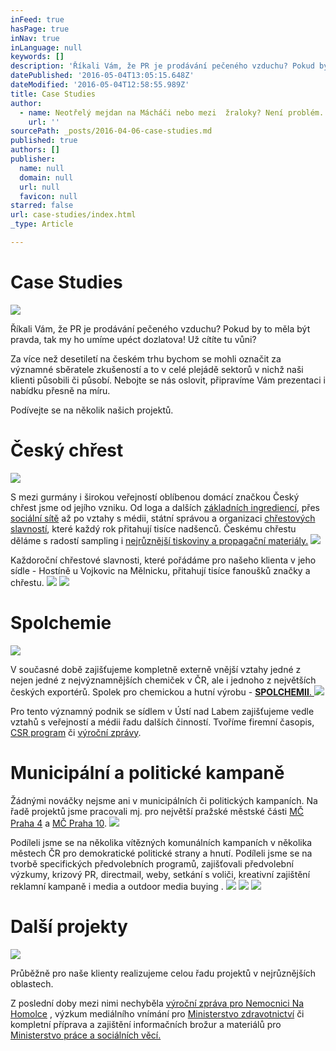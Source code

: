 ```yaml
---
inFeed: true
hasPage: true
inNav: true
inLanguage: null
keywords: []
description: 'Říkali Vám, že PR je prodávání pečeného vzduchu? Pokud by to měla být pravda, tak my ho umíme upéct dozlatova! Už cítíte tu vůni?'
datePublished: '2016-05-04T13:05:15.648Z'
dateModified: '2016-05-04T12:58:55.989Z'
title: Case Studies
author:
  - name: Neotřelý mejdan na Mácháči nebo mezi  žraloky? Není problém.
    url: ''
sourcePath: _posts/2016-04-06-case-studies.md
published: true
authors: []
publisher:
  name: null
  domain: null
  url: null
  favicon: null
starred: false
url: case-studies/index.html
_type: Article

---
```

# Case Studies
![](https://s3-us-west-2.amazonaws.com/the-grid-img/p/a0a3a0956c45c81d30cc6d8602e6e5fc7ca22cca.jpg)

Říkali Vám, že PR je prodávání pečeného vzduchu? Pokud by to měla být pravda, tak my ho umíme upéct dozlatova! Už cítíte tu vůni?

Za více než desetiletí na českém trhu bychom se mohli označit za významné sběratele zkušeností a to v celé plejádě sektorů v nichž naši klienti působili či působí. Nebojte se nás oslovit, připravíme Vám prezentaci i nabídku přesně na míru.

Podívejte se na několik našich projektů.

# Český chřest
![](https://s3-us-west-2.amazonaws.com/the-grid-img/p/09251273e6cc31efa75c36bba5581b6121426206.jpg)

S mezi gurmány i širokou veřejností oblíbenou domácí značkou Český chřest jsme od jejího vzniku. Od loga a dalších [základních ingrediencí][0], přes [sociální sítě][1] až po vztahy s médii, státní správou a organizaci [chřestových slavností][2], které každý rok přitahují tisíce nadšenců. Českému chřestu děláme s radostí sampling i [nejrůznější tiskoviny a propagační materiály.][3]
![](https://the-grid-user-content.s3-us-west-2.amazonaws.com/86a6815c-e579-45fb-bcc2-bcf327bf4803.jpg)

Každoroční chřestové slavnosti, které pořádáme pro našeho klienta v jeho sídle - Hostíně u Vojkovic na Mělnicku, přitahují tisíce fanoušků značky a chřestu. ![](https://the-grid-user-content.s3-us-west-2.amazonaws.com/c6f4043a-9b75-4376-aa99-a9592a5814c1.jpg)
![](https://s3-us-west-2.amazonaws.com/the-grid-img/p/e7f481ec0fca15b196e045a4ab8a78d900cd1337.jpg)

# Spolchemie
![](https://the-grid-user-content.s3-us-west-2.amazonaws.com/c7c1aeaa-831d-4d91-9313-e93cd891e2a2.jpg)

V současné době zajišťujeme kompletně externě vnější vztahy jedné z nejen jedné z nejvýznamnějších chemiček v ČR, ale i jednoho z největších českých exportérů. Spolek pro chemickou a hutní výrobu - [**SPOLCHEMII**. ][4]
![](https://the-grid-user-content.s3-us-west-2.amazonaws.com/b4d1bc3b-6492-4d63-ad3b-278d65551def.jpg)

Pro tento významný podnik se sídlem v Ústí nad Labem zajišťujeme vedle vztahů s veřejností a médii řadu dalších činností. Tvoříme firemní časopis, [CSR program][5] či [výroční zprávy][6].

# Municipální a politické kampaně

Žádnými nováčky nejsme ani v municipálních či politických kampaních. Na řadě projektů jsme pracovali mj. pro největší pražské městské části [MČ Praha 4][7] a [MČ Praha 10][8].
![](https://the-grid-user-content.s3-us-west-2.amazonaws.com/042e7c64-93e0-416b-a1c2-daeed4f60840.jpg)

Podíleli jsme se na několika vítězných komunálních kampaních v několika městech ČR pro demokratické politické strany a hnutí. Podíleli jsme se na tvorbě specifických předvolebních programů, zajišťovali předvolební výzkumy, krizový PR, directmail, weby, setkání s voliči, kreativní zajištění reklamní kampaně i media a outdoor media buying .
![](https://s3-us-west-2.amazonaws.com/the-grid-img/p/452445101e08ca2e926a0d17a07b012571aed10c.jpg)
![](https://the-grid-user-content.s3-us-west-2.amazonaws.com/1adc11f5-377a-4d50-b828-db96e6a0e979.jpg)
![](https://the-grid-user-content.s3-us-west-2.amazonaws.com/d513c796-d9f4-4af8-837c-843ff902984f.jpg)

# Další projekty
![](https://the-grid-user-content.s3-us-west-2.amazonaws.com/cc65d185-834c-4fd5-a619-1ad947fb24ea.jpg)

Průběžně pro naše klienty realizujeme celou řadu projektů v nejrůznějších oblastech. 

Z poslední doby mezi nimi nechyběla [výroční zpráva pro Nemocnici Na Homolce][9] , výzkum mediálního vnímání pro [Ministerstvo zdravotnictví][10] či kompletní příprava a zajištění informačních brožur a materiálů pro [Ministerstvo práce a sociálních věcí.][11]

[0]: http://www.ceskychrest.cz/
[1]: https://www.facebook.com/ceskychrest
[2]: http://www.ceskychrest.cz/fotogalerie/chrestove-slavnosti-2014/
[3]: http://www.ceskychrest.cz/wp-content/uploads/2015/03/Chrest_2015_nahled_k.pdf
[4]: http://www.spolchemie.cz/
[5]: http://www.spolchemie.cz/cs/uvod/spolecenska-odpovednost
[6]: http://www.spolchemie.cz/media/c293ebf0-45eb-4985-8a40-b85315db3bdc/1yLn4g/ForInvestors/InformationsForInvestors/Pololetn%C3%AD%20zpr%C3%A1va%202015.pdf
[7]: http://www.praha4.cz/
[8]: http://www.praha10.cz/
[9]: https://www.homolka.cz/public/data/data/NNH_VZ_2014_CZ.pdf
[10]: www.mzcr.cz
[11]: www.mpsv.cz